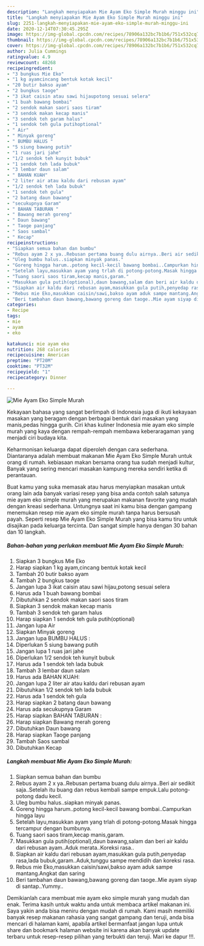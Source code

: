 ```yaml
---
description: "Langkah menyiapakan Mie Ayam Eko Simple Murah minggu ini"
title: "Langkah menyiapakan Mie Ayam Eko Simple Murah minggu ini"
slug: 2251-langkah-menyiapakan-mie-ayam-eko-simple-murah-minggu-ini
date: 2020-12-14T07:30:45.295Z
image: https://img-global.cpcdn.com/recipes/78906a132bc7b1b6/751x532cq70/mie-ayam-eko-simple-murah-foto-resep-utama.jpg
thumbnail: https://img-global.cpcdn.com/recipes/78906a132bc7b1b6/751x532cq70/mie-ayam-eko-simple-murah-foto-resep-utama.jpg
cover: https://img-global.cpcdn.com/recipes/78906a132bc7b1b6/751x532cq70/mie-ayam-eko-simple-murah-foto-resep-utama.jpg
author: Julia Cummings
ratingvalue: 4.9
reviewcount: 48268
recipeingredient:
- "3 bungkus Mie Eko"
- "1 kg ayamcincang bentuk kotak kecil"
- "20 butir bakso ayam"
- "2 bungkus taoge"
- "3 ikat caisin atau sawi hijaupotong sesuai selera"
- "1 buah bawang bombai"
- "2 sendok makan saori saos tiram"
- "3 sendok makan kecap manis"
- "3 sendok teh garam halus"
- "1 sendok teh gula putihoptional"
- " Air"
- " Minyak goreng"
- " BUMBU HALUS "
- "5 siung bawang putih"
- "1 ruas jari jahe"
- "1/2 sendok teh kunyit bubuk"
- "1 sendok teh lada bubuk"
- "3 lembar daun salam"
- " BAHAN KUAH"
- "2 liter air atau kaldu dari rebusan ayam"
- "1/2 sendok teh lada bubuk"
- "1 sendok teh gula"
- "2 batang daun bawang"
- "secukupnya Garam"
- " BAHAN TABURAN "
- " Bawang merah goreng"
- " Daun bawang"
- " Taoge panjang"
- " Saos sambal"
- " Kecap"
recipeinstructions:
- "Siapkan semua bahan dan bumbu"
- "Rebus ayam 2 x ya..Rebusan pertama buang dulu airnya..Beri air sedikit saja..Setelah itu buang dan rebus kembali sampe empuk.Lalu potong-potong dadu kecil."
- "Uleg bumbu halus..siapkan minyak panas."
- "Goreng hingga harum..potong kecil-kecil bawang bombai..Campurkan hingga layu"
- "Setelah layu,masukkan ayam yang trlah di potong-potong.Masak hingga tercampur dengan bumbunya."
- "Tuang saori saos tiram,kecap manis,garam."
- "Masukkan gula putih(optional),daun bawang,salam dan beri air kaldu dari rebusan ayam..Aduk merata..Koreksi rasa.."
- "Siapkan air kaldu dari rebusan ayam,masukkan gula putih,penyedap rasa,lada bubuk,garam..Aduk,tunggu sampe mendidih dan koreksi rasa."
- "Rebus mie Eko,masukkan caisin/sawi,bakso ayam aduk sampe mantang.Angkat dan saring"
- "Beri tambahan daun bawang,bawang goreng dan taoge..Mie ayam siyap di santap..Yummy.."
categories:
- Recipe
tags:
- mie
- ayam
- eko

katakunci: mie ayam eko 
nutrition: 268 calories
recipecuisine: American
preptime: "PT20M"
cooktime: "PT32M"
recipeyield: "1"
recipecategory: Dinner

---
```



![Mie Ayam Eko Simple Murah](https://img-global.cpcdn.com/recipes/78906a132bc7b1b6/751x532cq70/mie-ayam-eko-simple-murah-foto-resep-utama.jpg)

Kekayaan bahasa yang sangat berlimpah di Indonesia juga di ikuti kekayaan masakan yang beragam dengan berbagai bentuk dari masakan yang manis,pedas hingga gurih. Ciri khas kuliner Indonesia mie ayam eko simple murah yang kaya dengan rempah-rempah membawa keberaragaman yang menjadi ciri budaya kita.




Keharmonisan keluarga dapat diperoleh dengan cara sederhana. Diantaranya adalah membuat makanan Mie Ayam Eko Simple Murah untuk orang di rumah. kebiasaan makan bersama orang tua sudah menjadi kultur, Banyak yang sering mencari masakan kampung mereka sendiri ketika di perantauan.

Buat kamu yang suka memasak atau harus menyiapkan masakan untuk orang lain ada banyak variasi resep yang bisa anda contoh salah satunya mie ayam eko simple murah yang merupakan makanan favorite yang mudah dengan kreasi sederhana. Untungnya saat ini kamu bisa dengan gampang menemukan resep mie ayam eko simple murah tanpa harus bersusah payah.
Seperti resep Mie Ayam Eko Simple Murah yang bisa kamu tiru untuk disajikan pada keluarga tercinta. Dan sangat simple hanya dengan 30 bahan dan 10 langkah.


<!--inarticleads1-->

##### Bahan-bahan yang perlukan membuat Mie Ayam Eko Simple Murah:

1. Siapkan 3 bungkus Mie Eko
1. Harap siapkan 1 kg ayam,cincang bentuk kotak kecil
1. Tambah 20 butir bakso ayam
1. Tambah 2 bungkus taoge
1. Jangan lupa 3 ikat caisin atau sawi hijau,potong sesuai selera
1. Harus ada 1 buah bawang bombai
1. Dibutuhkan 2 sendok makan saori saos tiram
1. Siapkan 3 sendok makan kecap manis
1. Tambah 3 sendok teh garam halus
1. Harap siapkan 1 sendok teh gula putih(optional)
1. Jangan lupa  Air
1. Siapkan  Minyak goreng
1. Jangan lupa  BUMBU HALUS :
1. Diperlukan 5 siung bawang putih
1. Jangan lupa 1 ruas jari jahe
1. Diperlukan 1/2 sendok teh kunyit bubuk
1. Harus ada 1 sendok teh lada bubuk
1. Tambah 3 lembar daun salam
1. Harus ada  BAHAN KUAH:
1. Jangan lupa 2 liter air atau kaldu dari rebusan ayam
1. Dibutuhkan 1/2 sendok teh lada bubuk
1. Harus ada 1 sendok teh gula
1. Harap siapkan 2 batang daun bawang
1. Harus ada secukupnya Garam
1. Harap siapkan  BAHAN TABURAN :
1. Harap siapkan  Bawang merah goreng
1. Dibutuhkan  Daun bawang
1. Harap siapkan  Taoge panjang
1. Tambah  Saos sambal
1. Dibutuhkan  Kecap




<!--inarticleads2-->

##### Langkah membuat  Mie Ayam Eko Simple Murah:

1. Siapkan semua bahan dan bumbu
1. Rebus ayam 2 x ya..Rebusan pertama buang dulu airnya..Beri air sedikit saja..Setelah itu buang dan rebus kembali sampe empuk.Lalu potong-potong dadu kecil.
1. Uleg bumbu halus..siapkan minyak panas.
1. Goreng hingga harum..potong kecil-kecil bawang bombai..Campurkan hingga layu
1. Setelah layu,masukkan ayam yang trlah di potong-potong.Masak hingga tercampur dengan bumbunya.
1. Tuang saori saos tiram,kecap manis,garam.
1. Masukkan gula putih(optional),daun bawang,salam dan beri air kaldu dari rebusan ayam..Aduk merata..Koreksi rasa..
1. Siapkan air kaldu dari rebusan ayam,masukkan gula putih,penyedap rasa,lada bubuk,garam..Aduk,tunggu sampe mendidih dan koreksi rasa.
1. Rebus mie Eko,masukkan caisin/sawi,bakso ayam aduk sampe mantang.Angkat dan saring
1. Beri tambahan daun bawang,bawang goreng dan taoge..Mie ayam siyap di santap..Yummy..




Demikianlah cara membuat mie ayam eko simple murah yang mudah dan enak. Terima kasih untuk waktu anda untuk membaca artikel makanan ini. Saya yakin anda bisa meniru dengan mudah di rumah. Kami masih memiliki banyak resep makanan rahasia yang sangat gampang dan teruji, anda bisa mencari di halaman kami, apabila artikel bermanfaat jangan lupa untuk share dan bookmark halaman website ini karena akan banyak update terbaru untuk resep-resep pilihan yang terbukti dan teruji. Mari ke dapur !!!. 
